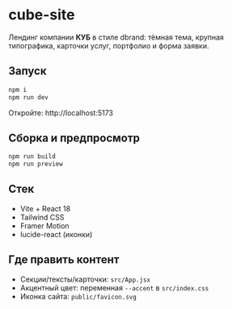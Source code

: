 # cube-site

Лендинг компании **КУБ** в стиле dbrand: тёмная тема, крупная типографика, карточки услуг, портфолио и форма заявки.

## Запуск
```bash
npm i
npm run dev
```
Откройте: http://localhost:5173

## Сборка и предпросмотр
```bash
npm run build
npm run preview
```

## Стек
- Vite + React 18
- Tailwind CSS
- Framer Motion
- lucide-react (иконки)

## Где править контент
- Секции/тексты/карточки: `src/App.jsx`
- Акцентный цвет: переменная `--accent` в `src/index.css`
- Иконка сайта: `public/favicon.svg`
